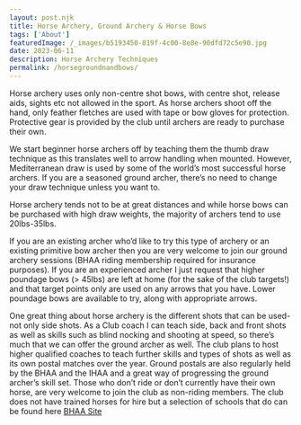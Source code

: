 ```yaml
---
layout: post.njk
title: Horse Archery, Ground Archery & Horse Bows
tags: ['About'] 
featuredImage: /_images/b5193450-819f-4c00-8e8e-90dfd72c5e90.jpg
date: 2023-06-11
description: Horse Archery Techniques
permalink: /horsegroundnandbows/
---
```


Horse archery uses only non-centre shot bows, with centre shot, release aids, sights etc not allowed in the sport. As horse archers shoot off the hand, only feather fletches are used with tape or bow gloves for protection. Protective gear is provided by the club until archers are ready to purchase their own.

We start beginner horse archers off by teaching them the thumb draw technique as this translates well to arrow handling when mounted. However, Mediterranean draw is used by some of the world’s most successful horse archers. If you are a seasoned ground archer, there’s no need to change your draw technique unless you want to.

Horse archery tends not to be at great distances and while horse bows can be purchased with high draw weights, the majority of archers tend to use 20lbs-35lbs. 

If you are an existing archer who’d like to try this type of archery or an existing primitive bow archer then you are very welcome to join our ground archery sessions (BHAA riding membership required for insurance purposes). If you are an experienced archer I just request that higher poundage bows (> 45lbs) are left at home (for the sake of the club targets!) and that target points only are used on any arrows that you have. Lower poundage bows are available to try, along with appropriate arrows.

One great thing about horse archery is the different shots that can be used-not only side shots. As a Club coach I can teach side, back and front shots as well as skills such as blind nocking and shooting at speed, so there’s much that we can offer the ground archer as well.  The club plans to host higher qualified coaches to teach further skills and types of shots as well as its own postal matches over the year. Ground postals are also regularly held by the BHAA and the IHAA and a great way of progressing the ground archer’s skill set. Those who don’t ride or don’t currently have their own horse, are very welcome to join the club as non-riding members. The club does not have trained horses for hire but a selection of schools that do can be found here [BHAA Site](https://www.bhaa.org.uk/clubs-and-schools/)